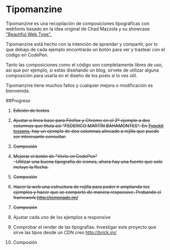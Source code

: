 Tipomanzine
===========

Tipomanzine es una recopilación de composiciones tipográficas con webfonts basado en la idea original de Chad Mazzola y su showcase <a href="http://hellohappy.org/beautiful-web-type/" target="_blank">"Beautiful Web Type".</a>


Tipomanzine está hecho con la intención de aprender y compartir, por lo que debajo de cada ejemplo encontrarás un botón para ver y trastear con el código en CodePen.

Tanto las composiciones como el código son completamente libres de uso, asi que por ejemplo, si estás diseñando un blog, sírvete de utilizar alguna composición para usarla en el diseño de los posts si lo ves útil.

Tipomanzine tiene muchos fallos y cualquier mejora o modificación es bienvenida.

##Progreso
1. ~~Edición de textos~~

5. ~~Ajustar a línea base para Firefox y Chrome en el 2º ejemplo a dos columnas que titula así "FEDERICO MARTÍN BAHAMONTES". En <a href="http://practice.typekit.com/lesson/typography-is-how-text-looks/">Typekit lessons</a>, hay un ejemplo de dos columnas alineado a rejilla que puede ser interesante consultar.~~

3. ~~Composión~~

4. ~~Mejorar el botón de "Verlo en CodePen"  
· Utilizar una buena tipografía de iconos, ahora hay una fuente que solo incluye la flecha.~~

5. ~~Composión~~

6. ~~Hacer la web una estructura de rejilla para poder ir ampliando los ejemplos y hacer que se comporte de manera responsive. Probando el framework http://lemonade.im/~~

7. ~~Composión~~

8. Ajustar cada uno de los ejemplos a responsive

9. Comprobar el render de las tipografías. Investigar este proyecto que sirve las tipos desde un CDN creo http://brick.im/

9. Composión
